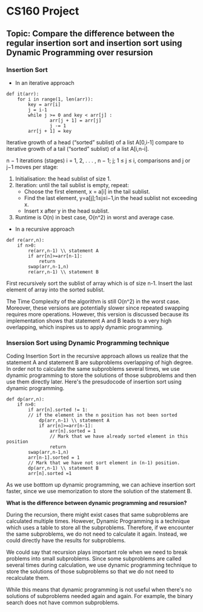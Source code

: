 # CS160 Project
## Topic: Compare the difference between the regular insertion sort and insertion sort using Dynamic Programming over resursion
### Insertion Sort
- In an iterative approach
```
def it(arr):
    for i in range(1, len(arr)):
        key = arr[i]
        j = i-1
        while j >= 0 and key < arr[j] :
                arr[j + 1] = arr[j]
                j -= 1
        arr[j + 1] = key
```
Iterative growth of a head (“sorted” sublist) of a list A[0,i-1] compare to iterative growth of a tail (“sorted” sublist) of a list A[i,n-i]. 

n − 1 iterations (stages) i = 1, 2, . . . , n − 1;
j; 1 ≤ j ≤ i, comparisons and j or j−1 moves per stage:
1. Initialisation: the head sublist of size 1.
2. Iteration: until the tail sublist is empty, repeat:
    - Choose the first element, x = a[i] in the tail sublist.
    - Find the last element, y=a[j];1≤j≤i−1,in the head sublist not exceeding x.
    - Insert x after y in the head sublist.
3. Runtime is O(n) in best case, O(n^2) in worst and average case.
- In a recursive approach
```
def re(arr,n):
    if n>0:
        re(arr,n-1) \\ statement A
        if arr[n]>=arr[n-1]:
            return
        swap(arr,n-1,n)
        re(arr,n-1) \\ statement B
```
First recursively sort the sublist of array which is of size n-1.
Insert the last element of array into the sorted sublist.

The Time Complexity of the algorithm is still O(n^2) in the worst case. Moreover, these versions are potentially slower since repeated swapping requires more operations. However, this version is discussed because its implementation shows that statement A and B leads to a very high overlapping, which inspires us to apply dynamic programming.

### Insersion Sort using Dynamic Programming technique
Coding Insertion Sort in the recursive approach allows us realize that the statement A and statement B are subproblems overlapping of high degree. In order not to calculate the same subproblems several times, we use dynamic programming to store the solutions of those subproblems and then use them directly later. Here's the presudocode of insertion sort using dynamic programming.
```
def dp(arr,n):
    if n>0:
        if arr[n].sorted != 1: 
        // if the element in the n position has not been sorted
            dp(arr,n-1) \\ statement A
            if arr[n]>=arr[n-1]:
                arr[n].sorted = 1
                // Mark that we have already sorted element in this position
                return
        swap(arr,n-1,n)
        arr[n-1].sorted = 1
        // Mark that we have not sort element in (n-1) position.
        dp(arr,n-1) \\ statement B
        arr[n].sorted =1
```
As we use botttom up dynamic programming, we can achieve insertion sort faster, since we use memorization to store the solution of the statement B.

**What is the difference between dynamic programming and resursion?**

During the recursion, there might exist cases that same subproblems are calculated multiple times. However, Dynamic Programming is a technique which uses a table to store all the subproblems. Therefore, if we encounter the same subproblems, we do not need to calculate it again. Instead, we could directly have the results for subproblems.

We could say that recursion plays important role when we need to break problems into small subproblems. Since some subproblems are called several times during calculation, we use dynamic programming technique to store the solutions of those subproblems so that we do not need to recalculate them.

While this means that dynamic programming is not useful when there's no solutions of subproblems needed again and again. For example, the binary search does not have common subproblems.
